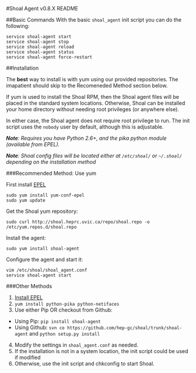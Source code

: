 #Shoal Agent v0.8.X README

##Basic Commands
With the basic `shoal_agent` init script you can do the following:

```
service shoal-agent start
service shoal-agent stop
service shoal-agent reload 
service shoal-agent status
service shoal-agent force-restart
```

##Installation

The **best** way to install is with yum using our provided repositories. The imapatient should skip to the Recomeneded Method section below.

If yum is used to install the Shoal RPM, then the Shoal agent files will be placed in the standard system locations.
Otherwise, Shoal can be installed your home directory without needing root privileges (or anywhere else).

In either case, the Shoal agent does not require root privilege to run. The init script uses the `nobody` user by default, although this is adjustable.

 _**Note**: Requires you have Python 2.6+, and the pika python module (available from EPEL)._

_**Note**: Shoal config files will be located either at `/etc/shoal/` or `~/.shoal/` depending on the installation method_

###Recommended Method: Use yum

First install [EPEL](http://fedoraproject.org/wiki/EPEL)

    sudo yum install yum-conf-epel
    sudo yum update

Get the Shoal yum repository:

    sudo curl http://shoal.heprc.uvic.ca/repo/shoal.repo -o /etc/yum.repos.d/shoal.repo
   
Install the agent:

    sudo yum install shoal-agent

Configure the agent and start it:

    vim /etc/shoal/shoal_agent.conf
    service shoal-agent start

###Other Methods
1. [Install EPEL](http://fedoraproject.org/wiki/EPEL)
2. `yum install python-pika python-netifaces`
3. Use either Pip OR checkout from Github:
 - Using Pip: `pip install shoal-agent` 
 - Using Github: `svn co https://github.com/hep-gc/shoal/trunk/shoal-agent` and `python setup.py install`
4. Modify the settings in `shoal_agent.conf` as needed.
5. If the installation is not in a system location, the init script could be used if modified
6. Otherwise, use the init script and chkconfig to start Shoal. 

